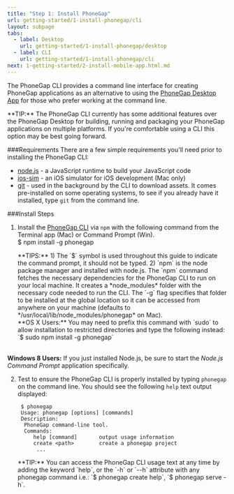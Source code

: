 ```yaml
---
title: "Step 1: Install PhoneGap"
url: getting-started/1-install-phonegap/cli
layout: subpage
tabs:
  - label: Desktop
    url: getting-started/1-install-phonegap/desktop
  - label: CLI
    url: getting-started/1-install-phonegap/cli
next: 1-getting-started/2-install-mobile-app.html.md
---
```


The PhoneGap CLI provides a command line interface for creating PhoneGap applications as an alternative to using the
[PhoneGap Desktop App](/getting-started/1-install-phonegap/desktop) for those who prefer working at the command line. 

<div class="alert--tip">**TIP:** The PhoneGap CLI currently has some additional features over the PhoneGap Desktop
for building, running and packaging your PhoneGap applications on multiple platforms. If you're comfortable using a
CLI this option may be best going forward.</div>

###Requirements
There are a few simple requirements you'll need prior to installing the PhoneGap CLI:

- [node.js](http://nodejs.org/) - a JavaScript runtime to build your JavaScript code
- [ios-sim](https://github.com/phonegap/ios-sim#installation) - an iOS simulator for iOS development (Mac only)
- [git](http://git-scm.com) - used in the background by the CLI to download assets. It comes pre-installed on some operating systems, to see if you already have it installed, type `git` from the command line.

###Install Steps

1. Install the [PhoneGap CLI](https://www.npmjs.com/package/phonegap) via `npm` with the following command from the Terminal app (Mac) or Command Prompt (Win).
    <br>
         $ npm install -g phonegap

   <div class="alert--tip">**TIPS:** 1) The `$` symbol is used throughout this guide to indicate the command prompt, it should not be typed. 2) `npm` is the node package manager and installed with node.js. The `npm` command fetches the necessary dependencies for the PhoneGap CLI to run on your local machine. It creates a *node_modules* folder with the necessary code needed to run the CLI. The `-g` flag specifies that folder to be installed at the global location so it can be accessed from anywhere on your machine (defaults to */usr/local/lib/node_modules/phonegap* on Mac).
   </div>

   <div class="alert--warning">**OS X Users:** You may need to prefix this command with `sudo` to allow installation to restricted directories and type the following instead: `$ sudo npm install -g phonegap`<br><br>
  **Windows 8 Users:** If you just installed Node.js, be sure to start the *Node.js Command Prompt* application specifically.</div>

2. Test to ensure the PhoneGap CLI is properly installed by typing `phonegap` on the command line. You should see the following `help` text output displayed:

        $ phonegap
        Usage: phonegap [options] [commands]
        Description:
         PhoneGap command-line tool.
         Commands:
            help [command]       output usage information
            create <path>        create a phonegap project
             ...
   <div class="alert--tip">**TIP:** You can access the PhoneGap CLI usage text at any time by adding the keyword `help`, or the `-h` or `--h` attribute with any phonegap command i.e.: `$ phonegap create help`, `$ phonegap serve -h`.</div>

